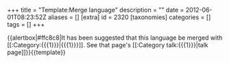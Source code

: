 +++
title = "Template:Merge language"
description = ""
date = 2012-06-01T08:23:52Z
aliases = []
[extra]
id = 2320
[taxonomies]
categories = []
tags = []
+++

{{alertbox|#ffc8c8|It has been suggested that this language be merged with [[:Category:{{{1}}}|{{{1}}}]]. See that page's [[:Category talk:{{{1}}}|talk page]]}}<noinclude>{{template}}</noinclude>
